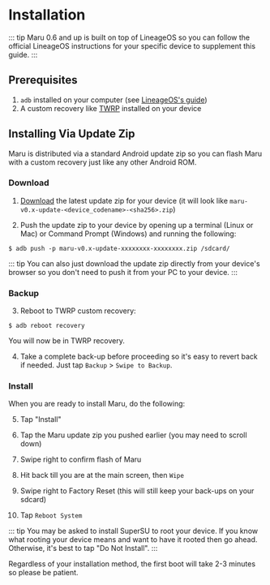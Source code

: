 # Installation

::: tip
Maru 0.6 and up is built on top of LineageOS so you can follow the official
LineageOS instructions for your specific device to supplement this guide.
:::

## Prerequisites

1. `adb` installed on your computer (see [LineageOS's
   guide](https://wiki.lineageos.org/adb_fastboot_guide.html))
2. A custom recovery like [TWRP](twrp.md) installed on your device

## Installing Via Update Zip

Maru is distributed via a standard Android update zip so you can flash Maru with a custom recovery just like any other Android ROM.

### Download

1. [Download](https://maruos.com/downloads/) the latest update zip for your device (it will look like `maru-v0.x-update-<device_codename>-<sha256>.zip`)

2. Push the update zip to your device by opening up a terminal (Linux or Mac) or Command Prompt (Windows) and running the following:

```
$ adb push -p maru-v0.x-update-xxxxxxxx-xxxxxxxx.zip /sdcard/
```

::: tip
You can also just download the update zip directly from your device's browser so
you don't need to push it from your PC to your device.
:::

### Backup

3. Reboot to TWRP custom recovery:

```
$ adb reboot recovery
```

You will now be in TWRP recovery.

4. Take a complete back-up before proceeding so it's easy to revert back
   if needed. Just tap `Backup` > `Swipe to Backup`.

### Install

When you are ready to install Maru, do the following:

5. Tap "Install"

6. Tap the Maru update zip you pushed earlier (you may need to scroll down)

7. Swipe right to confirm flash of Maru

8. Hit back till you are at the main screen, then `Wipe`

9. Swipe right to Factory Reset (this will still keep your back-ups on your sdcard)

10. Tap `Reboot System`

::: tip
You may be asked to install SuperSU to root your device. If you know what
rooting your device means and want to have it rooted then go ahead. Otherwise,
it's best to tap "Do Not Install".
:::

Regardless of your installation method, the first boot will take 2-3 minutes so please be patient.
